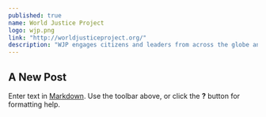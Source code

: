 ```yaml
---
published: true
name: World Justice Project
logo: wjp.png
link: "http://worldjusticeproject.org/"
description: "WJP engages citizens and leaders from across the globe and from multiple work disciplines to advance the rule of law. Through Research and Scholarship, the WJP Rule of Law Index, and Engagement, WJP seeks to increase public awareness about the foundational importance of the rule of law, stimulate policy reforms, and develop practical, on-the-ground programs that enhance and extend the rule of law."
---
```


## A New Post

Enter text in [Markdown](http://daringfireball.net/projects/markdown/). Use the toolbar above, or click the **?** button for formatting help.
